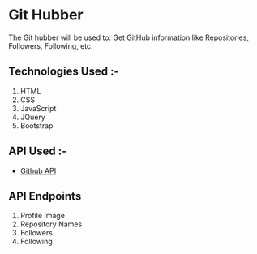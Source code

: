 <h1>Git Hubber</h1>
The Git hubber will be used to:
Get GitHub information like Repositories, Followers, Following, etc.
<p>
  <h2>Technologies Used :-</h2>
    <ol>
  <li>HTML</li>
  <li>CSS </li>
  <li>JavaScript</li>
  <li>JQuery</li>
  <li>Bootstrap</li>
  </ol>
  <h2> API Used :-</h2>
<ul>
<li><a href="https://api.github.com/">Github API</a></li>
</ul>
  <h2>API Endpoints</h2>
  <ol>
  <li>Profile Image</li>
  <li>Repository Names</li>
  <li>Followers</li>
   <li>Following</li>
  </ol>
<p>
